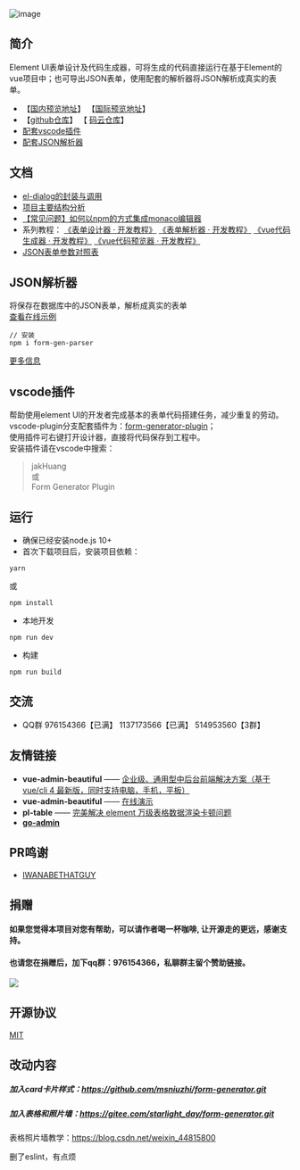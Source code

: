 ![image](https://ae01.alicdn.com/kf/U51bfb661aba945b48a4c71774421d414C.gif)
## 简介
Element UI表单设计及代码生成器，可将生成的代码直接运行在基于Element的vue项目中；也可导出JSON表单，使用配套的解析器将JSON解析成真实的表单。 
- 【[国内预览地址](https://mrhj.gitee.io/form-generator)】 【[国际预览地址](https://jakhuang.github.io/form-generator)】
- 【[github仓库](https://github.com/JakHuang/form-generator)】 【 [码云仓库](https://gitee.com/mrhj/form-generator)】
- [配套vscode插件](https://github.com/JakHuang/form-generator-plugin)
- [配套JSON解析器](https://github.com/JakHuang/form-generator/blob/dev/src/components/parser/example/Index.vue)

## 文档
- [el-dialog的封装与调用](https://github.com/JakHuang/form-generator/wiki/el-dialog%E7%9A%84%E5%B0%81%E8%A3%85%E4%B8%8E%E8%B0%83%E7%94%A8)
- [项目主要结构分析](https://github.com/JakHuang/form-generator/wiki/%E9%A1%B9%E7%9B%AE%E4%B8%BB%E8%A6%81%E7%BB%93%E6%9E%84%E5%88%86%E6%9E%90)
- [【常见问题】如何以npm的方式集成monaco编辑器](https://github.com/JakHuang/monaco-vue-demo)
- 系列教程：
[《表单设计器 · 开发教程》](https://github.com/JakHuang/form-generator/issues/30)
[《表单解析器 · 开发教程》](https://github.com/JakHuang/form-generator/issues/32)
[《vue代码生成器 · 开发教程》](https://github.com/JakHuang/form-generator/issues/31)
[《vue代码预览器 · 开发教程》](https://github.com/JakHuang/form-generator/issues/33)
- [JSON表单参数对照表](https://github.com/JakHuang/form-generator/issues/46)

## JSON解析器
将保存在数据库中的JSON表单，解析成真实的表单  
[查看在线示例](https://mrhj.gitee.io/form-generator/#/parser) 
```
// 安装
npm i form-gen-parser
```
[更多信息](https://github.com/JakHuang/form-generator/tree/dev/src/components/parser) 

## vscode插件
帮助使用element UI的开发者完成基本的表单代码搭建任务，减少重复的劳动。  
vscode-plugin分支配套插件为：[form-generator-plugin](https://github.com/JakHuang/form-generator-plugin)；  
使用插件可右键打开设计器，直接将代码保存到工程中。  
安装插件请在vscode中搜索：
>jakHuang   
或  
Form Generator Plugin
## 运行
- 确保已经安装node.js 10+
- 首次下载项目后，安装项目依赖：
```
yarn
```
或
```
npm install
```
- 本地开发
```
npm run dev
```
- 构建
```
npm run build
```
## 交流
- QQ群 976154366【已满】   1137173566【已满】   514953560【3群】

## 友情链接

- **vue-admin-beautiful** —— [企业级、通用型中后台前端解决方案（基于vue/cli 4 最新版，同时支持电脑，手机，平板）](https://github.com/chuzhixin/vue-admin-beautiful)
- **vue-admin-beautiful** —— [在线演示](http://beautiful.panm.cn/vue-admin-beautiful/#/index)
- **pl-table** —— [完美解决 element 万级表格数据渲染卡顿问题](https://github.com/livelyPeng/pl-table)
- **[go-admin](https://github.com/go-admin-team/go-admin)**


## PR鸣谢
- [IWANABETHATGUY](https://github.com/IWANABETHATGUY)

## 捐赠
#### 如果您觉得本项目对您有帮助，可以请作者喝一杯咖啡, 让开源走的更远，感谢支持。  
#### 也请您在捐赠后，加下qq群：976154366，私聊群主留个赞助链接。
<img src="https://ae01.alicdn.com/kf/H50d81220a202490f961878f42ed1a636i.jpg">

## 开源协议

[MIT](https://opensource.org/licenses/MIT)



## 改动内容

##### 加入card卡片样式：https://github.com/msniuzhi/form-generator.git

##### 加入表格和照片墙：https://gitee.com/starlight_day/form-generator.git

表格照片墙教学：https://blog.csdn.net/weixin_44815800

删了eslint，有点烦
